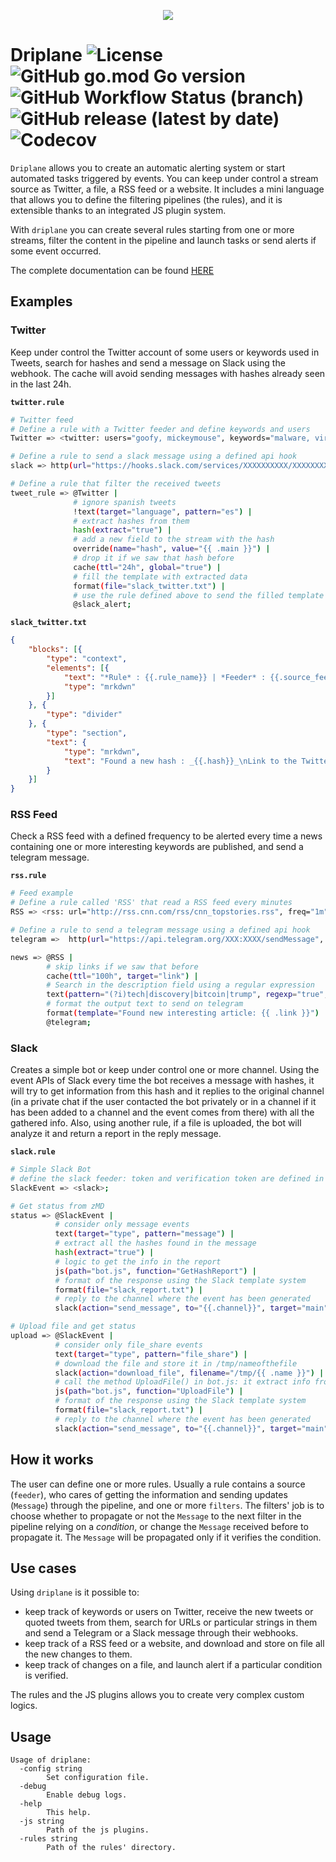 <p align="center">
  <img src="https://github.com/Matrix86/driplane/blob/gh-pages/logo.png"/>
</p>

# Driplane ![License](https://img.shields.io/github/license/Matrix86/driplane) ![GitHub go.mod Go version](https://img.shields.io/github/go-mod/go-version/Matrix86/driplane) ![GitHub Workflow Status (branch)](https://img.shields.io/github/workflow/status/Matrix86/driplane/Build%20and%20Test/master) ![GitHub release (latest by date)](https://img.shields.io/github/v/release/Matrix86/driplane?color=red) ![Codecov](https://img.shields.io/codecov/c/github/Matrix86/driplane) 

`Driplane` allows you to create an automatic alerting system or start automated tasks triggered by events.
You can keep under control a stream source as Twitter, a file, a RSS feed or a website.
It includes a mini language that allows you to define the filtering pipelines (the rules), and it is extensible thanks to an integrated JS plugin system. 

With `driplane` you can create several rules starting from one or more streams, filter the content in the pipeline and launch tasks or send alerts if some event occurred.

The complete documentation can be found [HERE](https://matrix86.github.io/driplane/doc/)

## Examples

### Twitter

Keep under control the Twitter account of some users or keywords used in Tweets, search for hashes and send a message on Slack using the webhook. 
The cache will avoid sending messages with hashes already seen in the last 24h. 

**`twitter.rule`**
```bash
# Twitter feed
# Define a rule with a Twitter feeder and define keywords and users
Twitter => <twitter: users="goofy, mickeymouse", keywords="malware, virus, PE">;

# Define a rule to send a slack message using a defined api hook
slack => http(url="https://hooks.slack.com/services/XXXXXXXXXX/XXXXXXXXXX/XXXXXXXXXXXXXXXXXXXXXXXXXXXXXX",method="POST",headers="{\"Content-type\": \"application/json\"}",rawData="{{.main}}");

# Define a rule that filter the received tweets
tweet_rule => @Twitter |
              # ignore spanish tweets
              !text(target="language", pattern="es") |
              # extract hashes from them
              hash(extract="true") |
              # add a new field to the stream with the hash
              override(name="hash", value="{{ .main }}") |
              # drop it if we saw that hash before
              cache(ttl="24h", global="true") |
              # fill the template with extracted data
              format(file="slack_twitter.txt") |
              # use the rule defined above to send the filled template to slack endpoint
              @slack_alert;
```

**`slack_twitter.txt`**
```json
{
	"blocks": [{
		"type": "context",
		"elements": [{
			"text": "*Rule* : {{.rule_name}} | *Feeder* : {{.source_feeder}} ",
			"type": "mrkdwn"
		}]
	}, {
		"type": "divider"
	}, {
		"type": "section",
		"text": {
			"type": "mrkdwn",
			"text": "Found a new hash : _{{.hash}}_\nLink to the Twitter post: {{ .link }}"
		}
	}]
}
```

### RSS Feed

Check a RSS feed with a defined frequency to be alerted every time a news containing one or more interesting keywords are published, and send a telegram message.

**`rss.rule`**
```bash
# Feed example
# Define a rule called 'RSS' that read a RSS feed every minutes
RSS => <rss: url="http://rss.cnn.com/rss/cnn_topstories.rss", freq="1m", ignore_pubdate="true">;

# Define a rule to send a telegram message using a defined api hook
telegram =>  http(url="https://api.telegram.org/XXX:XXXX/sendMessage", method="POST", headers="{\"Content-type\": \"application/json\"}", rawData="{{.main}}");

news => @RSS |
        # skip links if we saw that before
        cache(ttl="100h", target="link") |
        # Search in the description field using a regular expression
        text(pattern="(?i)tech|discovery|bitcoin|trump", regexp="true", target="description") |
        # format the output text to send on telegram
        format(template="Found new interesting article: {{ .link }}") |
        @telegram;
```

### Slack

Creates a simple bot or keep under control one or more channel. Using the event APIs of Slack every time the bot receives 
a message with hashes, it will try to get information from this hash and it replies to the original channel 
(in a private chat if the user contacted the bot privately or in a channel if it has been added to a channel and the event comes from there) with all the gathered info.
Also, using another rule, if a file is uploaded, the bot will analyze it and return a report in the reply message. 

**`slack.rule`**
```bash
# Simple Slack Bot
# define the slack feeder: token and verification token are defined in the configuration file
SlackEvent => <slack>;

# Get status from zMD
status => @SlackEvent |
          # consider only message events
          text(target="type", pattern="message") |
          # extract all the hashes found in the message
          hash(extract="true") |
          # logic to get the info in the report
          js(path="bot.js", function="GetHashReport") |
          # format of the response using the Slack template system
          format(file="slack_report.txt") |
          # reply to the channel where the event has been generated 
          slack(action="send_message", to="{{.channel}}", target="main", blocks="true");

# Upload file and get status
upload => @SlackEvent |
          # consider only file_share events
          text(target="type", pattern="file_share") |
          # download the file and store it in /tmp/nameofthefile
          slack(action="download_file", filename="/tmp/{{ .name }}") |
          # call the method UploadFile() in bot.js: it extract info from the file and return them
          js(path="bot.js", function="UploadFile") |
          # format of the response using the Slack template system
          format(file="slack_report.txt") |
          # reply to the channel where the event has been generated 
          slack(action="send_message", to="{{.channel}}", target="main");

```

## How it works

The user can define one or more rules. Usually a rule contains a source (`feeder`), who cares of getting the information and sending updates (`Message`) through the pipeline, and one or more `filters`.
The filters' job is to choose whether to propagate or not the `Message` to the next filter in the pipeline relying on a _condition_, or change the `Message` received before to propagate it. The `Message` will be propagated only if it verifies the condition.

## Use cases

Using `driplane` is it possible to:

 * keep track of keywords or users on Twitter, receive the new tweets or quoted tweets from them, search for URLs or particular strings in them and send a Telegram or a Slack message through their webhooks.
 * keep track of a RSS feed or a website, and download and store on file all the new changes to them.
 * keep track of changes on a file, and launch alert if a particular condition is verified.
 
The rules and the JS plugins allows you to create very complex custom logics.
  
## Usage

```
Usage of driplane:
  -config string
    	Set configuration file.
  -debug
    	Enable debug logs.
  -help
    	This help.
  -js string
    	Path of the js plugins.
  -rules string
    	Path of the rules' directory.
```

